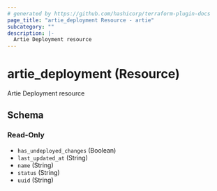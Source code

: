 ```yaml
---
# generated by https://github.com/hashicorp/terraform-plugin-docs
page_title: "artie_deployment Resource - artie"
subcategory: ""
description: |-
  Artie Deployment resource
---
```


# artie_deployment (Resource)

Artie Deployment resource



<!-- schema generated by tfplugindocs -->
## Schema

### Read-Only

- `has_undeployed_changes` (Boolean)
- `last_updated_at` (String)
- `name` (String)
- `status` (String)
- `uuid` (String)
